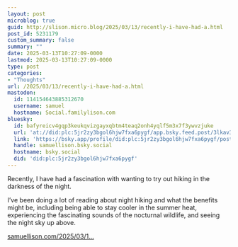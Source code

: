 ```yaml
---
layout: post
microblog: true
guid: http://slison.micro.blog/2025/03/13/recently-i-have-had-a.html
post_id: 5231179
custom_summary: false
summary: ""
date: 2025-03-13T10:27:09-0000
lastmod: 2025-03-13T10:27:09-0000
type: post
categories:
- "Thoughts"
url: /2025/03/13/recently-i-have-had-a.html
mastodon:
  id: 114154643885312670
  username: samuel
  hostname: Social.familylison.com
bluesky:
  id: bafyreicv4gqp3keukqvizgayxqbtm4teaq2onh4yqlf5m3x7f3ywvzjuke
  url: 'at://did:plc:5jr2zy3bgol6hjw7fxa6pygf/app.bsky.feed.post/3lkav3x3gj52e'
  link: 'https://bsky.app/profile/did:plc:5jr2zy3bgol6hjw7fxa6pygf/post/3lkav3x3gj52e'
  handle: samuellison.bsky.social
  hostname: bsky.social
  did: 'did:plc:5jr2zy3bgol6hjw7fxa6pygf'
---
```

Recently, I have had a fascination with wanting to try out hiking in the darkness of the night.

I’ve been doing a lot of reading about night hiking and what the benefits might be, including being able to stay cooler in the summer heat, experiencing the fascinating sounds of the nocturnal wildlife, and seeing the night sky up above.

[samuellison.com/2025/03/1...](https://samuellison.com/2025/03/13/my-experience-hiking-in-the.html)
